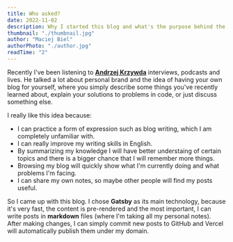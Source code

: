 ```yaml
---
title: Who asked?
date: 2022-11-02
description: Why I started this blog and what's the purpose behind the idea of blogging.
thumbnail: "./thumbnail.jpg"
author: "Maciej Biel"
authorPhoto: "./author.jpg"
readTime: "2"
---
```


Recently I've been listening to [**Andrzej Krzywda**](https://www.instagram.com/andrzejkrzywda_po_polsku/) interviews, podcasts and lives. He talked a lot about personal brand and the idea of having your own blog for yourself, where you simply describe some things you've recently learned about, explain your solutions to problems in code, or just discuss something else.

I really like this idea because:
- I can practice a form of expression such as blog writing, which I am completely unfamiliar with.
- I can really improve my writing skills in English.
- By summarizing my knowledge I will have better understaing of certain topics and there is a bigger chance that I will remember more things.
- Browsing my blog will quickly show what I'm currently doing and what problems I'm facing.
- I can share my own notes, so maybe other people will find my posts useful.

So I came up with this blog. I chose **Gatsby** as its main technology, because it's very fast, the content is pre-rendered and the most important, I can write posts in **markdown** files (where I'm taking all my personal notes). After making changes, I can simply commit new posts to GitHub and Vercel will automatically publish them under my domain.

